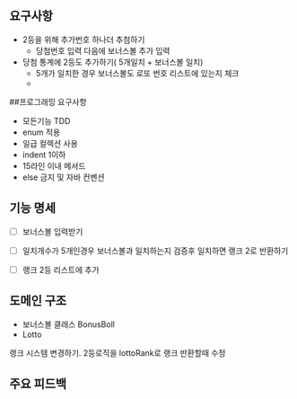 
## 요구사항
* 2등을 위해 추가번호 하나더 추첨하기
  * 당첨번호 입력 다음에 보너스볼 추가 입력
* 당첨 통계에 2등도 추가하기( 5개일치 + 보너스볼 일치)
  * 5개가 일치한 경우 보너스볼도 로또 번호 리스트에 있는지 체크
  * 

##프로그래밍 요구사항
* 모든기능 TDD
* enum 적용
* 일급 컬렉션 사용
* indent 1이하
* 15라인 이내 메서드
* else 금지 및 자바 컨벤션

## 기능 명세
* [ ] 보너스볼 입력받기
* [ ] 일치개수가 5개인경우 보너스볼과 일치하는지 검증후 일치하면 랭크 2로 반환하기
* [ ] 랭크 2등 리스트에 추가



## 도메인 구조

* 보너스볼 클래스 BonusBoll
* Lotto

랭크 시스템 변경하기.
2등로직을 lottoRank로 랭크 반환할때 수정


## 주요 피드백
